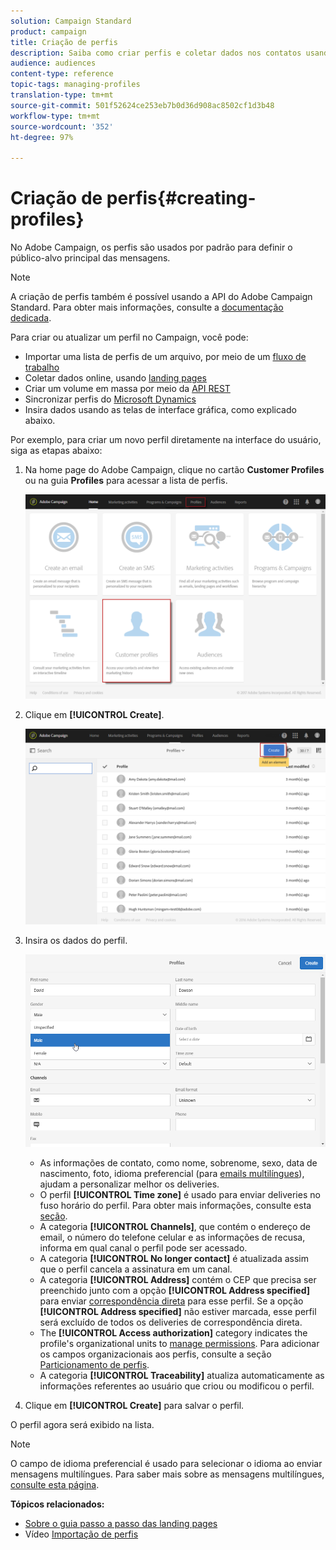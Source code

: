 ```yaml
---
solution: Campaign Standard
product: campaign
title: Criação de perfis
description: Saiba como criar perfis e coletar dados nos contatos usando APIs, recursos de importação, aquisição online, atualizações automáticas ou manuais.
audience: audiences
content-type: reference
topic-tags: managing-profiles
translation-type: tm+mt
source-git-commit: 501f52624ce253eb7b0d36d908ac8502cf1d3b48
workflow-type: tm+mt
source-wordcount: '352'
ht-degree: 97%

---
```



# Criação de perfis{#creating-profiles}

No Adobe Campaign, os perfis são usados por padrão para definir o público-alvo principal das mensagens.

>[!NOTE]
>
>A criação de perfis também é possível usando a API do Adobe Campaign Standard. Para obter mais informações, consulte a [documentação dedicada](../../api/using/creating-profiles.md).

Para criar ou atualizar um perfil no Campaign, você pode:

* Importar uma lista de perfis de um arquivo, por meio de um [fluxo de trabalho](../../automating/using/creating-import-workflow-templates.md)
* Coletar dados online, usando [landing pages](../../channels/using/getting-started-with-landing-pages.md)
* Criar um volume em massa por meio da [API REST](../../api/using/get-started-apis.md)
* Sincronizar perfis do [Microsoft Dynamics](../../integrating/using/working-with-campaign-standard-and-microsoft-dynamics-365.md)
* Insira dados usando as telas de interface gráfica, como explicado abaixo.

Por exemplo, para criar um novo perfil diretamente na interface do usuário, siga as etapas abaixo:

1. Na home page do Adobe Campaign, clique no cartão **Customer Profiles** ou na guia **Profiles** para acessar a lista de perfis.

   ![](assets/profile_creation_1.png)

1. Clique em **[!UICONTROL Create]**.

   ![](assets/profile_creation.png)

1. Insira os dados do perfil.

   ![](assets/profile_creation1.png)

   * As informações de contato, como nome, sobrenome, sexo, data de nascimento, foto, idioma preferencial (para [emails multilíngues](../../channels/using/creating-a-multilingual-email.md)), ajudam a personalizar melhor os deliveries.
   * O perfil **[!UICONTROL Time zone]** é usado para enviar deliveries no fuso horário do perfil. Para obter mais informações, consulte esta [seção](../../sending/using/sending-messages-at-the-recipient-s-time-zone.md).
   * A categoria **[!UICONTROL Channels]**, que contém o endereço de email, o número do telefone celular e as informações de recusa, informa em qual canal o perfil pode ser acessado.
   * A categoria **[!UICONTROL No longer contact]** é atualizada assim que o perfil cancela a assinatura em um canal.
   * A categoria **[!UICONTROL Address]** contém o CEP que precisa ser preenchido junto com a opção **[!UICONTROL Address specified]** para enviar [correspondência direta](../../channels/using/about-direct-mail.md) para esse perfil. Se a opção **[!UICONTROL Address specified]** não estiver marcada, esse perfil será excluído de todos os deliveries de correspondência direta.
   * The **[!UICONTROL Access authorization]** category indicates the profile&#39;s organizational units to [manage permissions](../../administration/using/about-access-management.md). Para adicionar os campos organizacionais aos perfis, consulte a seção [Particionamento de perfis](../../administration/using/organizational-units.md#partitioning-profiles).
   * A categoria **[!UICONTROL Traceability]** atualiza automaticamente as informações referentes ao usuário que criou ou modificou o perfil.

1. Clique em **[!UICONTROL Create]** para salvar o perfil.

O perfil agora será exibido na lista.

>[!NOTE]
>O campo de idioma preferencial é usado para selecionar o idioma ao enviar mensagens multilíngues. Para saber mais sobre as mensagens multilíngues, [consulte esta página](../../channels/using/creating-a-multilingual-email.md).

**Tópicos relacionados:**

* [Sobre o guia passo a passo das landing pages](../../channels/using/getting-started-with-landing-pages.md)
* Vídeo [Importação de perfis](https://video.tv.adobe.com/v/24993?captions=por_br)
